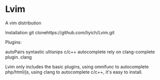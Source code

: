 # Lvim
A vim distribution

Installation 
git clonehttps://github.com/liyich/Lvim.git

Plugins:

autoPairs 
syntastic 
ultisnips
c/c++ autocomplete rely on clang-complete plugin. clang

Lvim only includes the basic plugins, using omnifunc to autocomplete php/html/js, using clang to autocomplete c/c++, it's easy to install.

